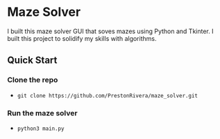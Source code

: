 # Maze Solver

I built this maze solver GUI that soves mazes using Python and Tkinter. I built this project to solidify my skills with algorithms.

## Quick Start

### Clone the repo

- `git clone https://github.com/PrestonRivera/maze_solver.git`

### Run the maze solver

- `python3 main.py`